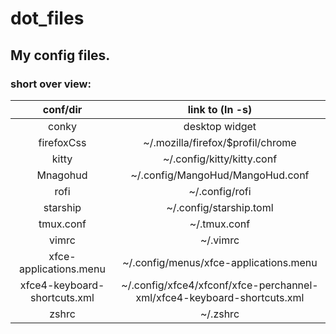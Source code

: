# dot_files

## My config files.

### short over view:
|conf/dir|link to (ln -s)|
|:-:|:-:|
|conky|desktop widget|
|firefoxCss|~/.mozilla/firefox/$profil/chrome|
|kitty|~/.config/kitty/kitty.conf|
|Mnagohud|~/.config/MangoHud/MangoHud.conf|
|rofi|~/.config/rofi|
|starship|~/.config/starship.toml|
|tmux.conf|~/.tmux.conf|
|vimrc|~/.vimrc|
|xfce-applications.menu|~/.config/menus/xfce-applications.menu|
|xfce4-keyboard-shortcuts.xml|~/.config/xfce4/xfconf/xfce-perchannel-xml/xfce4-keyboard-shortcuts.xml|
|zshrc|~/.zshrc|

